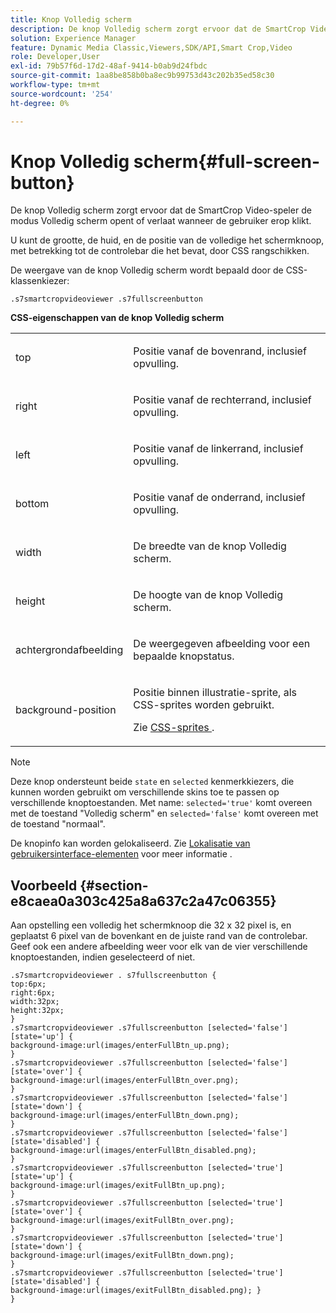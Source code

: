 ```yaml
---
title: Knop Volledig scherm
description: De knop Volledig scherm zorgt ervoor dat de SmartCrop Video-speler de modus Volledig scherm opent of verlaat wanneer de gebruiker erop klikt.
solution: Experience Manager
feature: Dynamic Media Classic,Viewers,SDK/API,Smart Crop,Video
role: Developer,User
exl-id: 79b57f6d-17d2-48af-9414-b0ab9d24fbdc
source-git-commit: 1aa8be858b0ba8ec9b99753d43c202b35ed58c30
workflow-type: tm+mt
source-wordcount: '254'
ht-degree: 0%

---
```


# Knop Volledig scherm{#full-screen-button}

De knop Volledig scherm zorgt ervoor dat de SmartCrop Video-speler de modus Volledig scherm opent of verlaat wanneer de gebruiker erop klikt.

<!--<a id="section_061E550C1C1D4DB2BD663A898895B38C"></a>-->

U kunt de grootte, de huid, en de positie van de volledige het schermknoop, met betrekking tot de controlebar die het bevat, door CSS rangschikken.

De weergave van de knop Volledig scherm wordt bepaald door de CSS-klassenkiezer:

```
.s7smartcropvideoviewer .s7fullscreenbutton
```

**CSS-eigenschappen van de knop Volledig scherm**

<table id="table_C48C56E696304C9BAFEE71BA9EA9A174"> 
 <tbody> 
  <tr> 
   <td colname="col1"> <p> <span class="codeph"> top </span> </p> </td> 
   <td colname="col2"> <p> Positie vanaf de bovenrand, inclusief opvulling. </p> </td> 
  </tr> 
  <tr> 
   <td colname="col1"> <p> <span class="codeph"> right </span> </p> </td> 
   <td colname="col2"> <p> Positie vanaf de rechterrand, inclusief opvulling. </p> </td> 
  </tr> 
  <tr> 
   <td colname="col1"> <p> <span class="codeph"> left </span> </p> </td> 
   <td colname="col2"> <p> Positie vanaf de linkerrand, inclusief opvulling. </p> </td> 
  </tr> 
  <tr> 
   <td colname="col1"> <p> <span class="codeph"> bottom </span> </p> </td> 
   <td colname="col2"> <p>Positie vanaf de onderrand, inclusief opvulling. </p> </td> 
  </tr> 
  <tr> 
   <td colname="col1"> <p> <span class="codeph"> width </span> </p> </td> 
   <td colname="col2"> <p> De breedte van de knop Volledig scherm. </p> </td> 
  </tr> 
  <tr> 
   <td colname="col1"> <p> <span class="codeph"> height </span> </p> </td> 
   <td colname="col2"> <p>De hoogte van de knop Volledig scherm. </p> </td> 
  </tr> 
  <tr> 
   <td colname="col1"> <p> <span class="codeph"> achtergrondafbeelding </span> </p> </td> 
   <td colname="col2"> <p> De weergegeven afbeelding voor een bepaalde knopstatus. </p> </td> 
  </tr> 
  <tr> 
   <td colname="col1"> <p> <span class="codeph"> background-position </span> </p> </td> 
   <td colname="col2"> <p> Positie binnen illustratie-sprite, als CSS-sprites worden gebruikt. </p> <p>Zie <a href="../../../c-html5-aem-asset-viewers/c-html5-aem-smartcropvideo/c-html5-aem-smartcropvideo-viewer-customizingviewer/c-html5-aem-smartcropvideo-customizingviewer.md#section-9b6d8d601cb441d08214dada7bb4eddc" format="dita" scope="local"> CSS-sprites </a>. </p> </td> 
  </tr> 
 </tbody> 
</table>

>[!NOTE]
>
>Deze knop ondersteunt beide `state` en `selected` kenmerkkiezers, die kunnen worden gebruikt om verschillende skins toe te passen op verschillende knoptoestanden. Met name: `selected='true'` komt overeen met de toestand &quot;Volledig scherm&quot; en `selected='false'` komt overeen met de toestand &quot;normaal&quot;.

De knopinfo kan worden gelokaliseerd. Zie [Lokalisatie van gebruikersinterface-elementen](../../../c-html5-aem-asset-viewers/c-html5-aem-smartcropvideo/r-html5-aem-smartcropvideo-viewer-localization.md#concept-1d5ca2d8480f4064a51eddba13940aad) voor meer informatie .

## Voorbeeld {#section-e8caea0a303c425a8a637c2a47c06355}

Aan opstelling een volledig het schermknoop die 32 x 32 pixel is, en geplaatst 6 pixel van de bovenkant en de juiste rand van de controlebar. Geef ook een andere afbeelding weer voor elk van de vier verschillende knoptoestanden, indien geselecteerd of niet.

```
.s7smartcropvideoviewer . s7fullscreenbutton { 
top:6px; 
right:6px; 
width:32px; 
height:32px; 
} 
.s7smartcropvideoviewer .s7fullscreenbutton [selected='false'][state='up'] { 
background-image:url(images/enterFullBtn_up.png); 
} 
.s7smartcropvideoviewer .s7fullscreenbutton [selected='false'][state='over'] {  
background-image:url(images/enterFullBtn_over.png); 
} 
.s7smartcropvideoviewer .s7fullscreenbutton [selected='false'][state='down'] {  
background-image:url(images/enterFullBtn_down.png); 
} 
.s7smartcropvideoviewer .s7fullscreenbutton [selected='false'][state='disabled'] { 
background-image:url(images/enterFullBtn_disabled.png); 
} 
.s7smartcropvideoviewer .s7fullscreenbutton [selected='true'][state='up'] {  
background-image:url(images/exitFullBtn_up.png); 
} 
.s7smartcropvideoviewer .s7fullscreenbutton [selected='true'][state='over'] {  
background-image:url(images/exitFullBtn_over.png); 
} 
.s7smartcropvideoviewer .s7fullscreenbutton [selected='true'][state='down'] {  
background-image:url(images/exitFullBtn_down.png); 
} 
.s7smartcropvideoviewer .s7fullscreenbutton [selected='true'][state='disabled'] {  
background-image:url(images/exitFullBtn_disabled.png); } 
}
```
